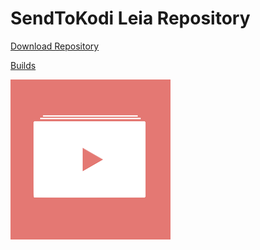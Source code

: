 # SendToKodi Leia Repository

[Download Repository](https://github.com/firsttris/repository.sendtokodi.leia/raw/master/repository.sendtokodi.leia-1.0.0.zip)

[Builds](https://github.com/firsttris/repository.sendtokodi.leia/tree/master/plugin.video.sendtokodi)

![GitHub Logo](https://github.com/firsttris/repository.sendtokodi.leia/raw/master/repository.sendtokodi.leia/icon.png)
